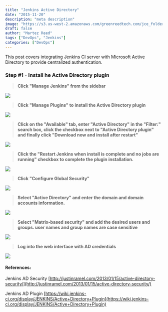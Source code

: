 ```yaml
---
title: "Jenkins Active Directory"
date: "2015-11-20"
description: "meta description"
image: "https://s3.us-west-2.amazonaws.com/greenreedtech.com/jce_folders/post/05.jpg"
draft: false
author: "Martez Reed"
tags: ["DevOps", "Jenkins"]
categories: ["DevOps"]
---
```


This post covers integrating Jenkins CI server with Microsoft Active Directory to provide centralized authentication.

### Step #1 - Install he Active Directory plugin

> **Click "Manage Jenkins" from the sidebar**

![](https://s3.us-west-2.amazonaws.com/greenreedtech.com/jce_folders/Jenkins_AD_1.png)

> **Click "Manage Plugins" to install the Active Directory plugin**

![](https://s3.us-west-2.amazonaws.com/greenreedtech.com/jce_folders/Jenkins_AD_2.png)

> **Click on the "Available" tab, enter "Active Directory" in the "Filter:" search box, click the checkbox next to "Active Directory plugin" and finally click "Download now and install after restart"**

![](https://s3.us-west-2.amazonaws.com/greenreedtech.com/jce_folders/Jenkins_AD_3-1.png)

> **Click the "Restart Jenkins when install is complete and no jobs are running" checkbox to complete the plugin installation.**

![](https://s3.us-west-2.amazonaws.com/greenreedtech.com/jce_folders/Jenkins_AD_6-1.png)

> **Click "Configure Global Security"**

![](https://s3.us-west-2.amazonaws.com/greenreedtech.com/jce_folders/Jenkins_AD_4.png)

> **Select "Active Directory" and enter the domain and domain accounts information.**

![](https://s3.us-west-2.amazonaws.com/greenreedtech.com/jce_folders/Jenkins_AD_7.png)

> **Select "Matrix-based security" and add the desired users and groups. **user names and group names are case sensitive****

![](https://s3.us-west-2.amazonaws.com/greenreedtech.com/jce_folders/Jenkins_AD_8-4.png)

> **Log into the web interface with AD credentials**

![](https://s3.us-west-2.amazonaws.com/greenreedtech.com/jce_folders/Jenkins_AD_9.png)

#### References:

Jenkins AD Security
[http://justinramel.com/2013/01/15/active-directory-security/](http://justinramel.com/2013/01/15/active-directory-security/)

Jenkins AD Plugin
[https://wiki.jenkins-ci.org/display/JENKINS/Active+Directory+Plugin](https://wiki.jenkins-ci.org/display/JENKINS/Active+Directory+Plugin)
